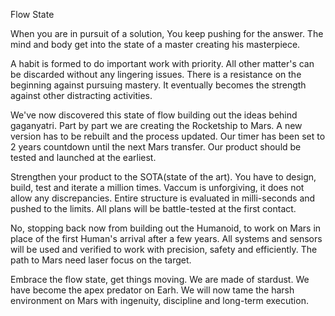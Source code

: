 Flow State

When you are in pursuit of a solution,
You keep pushing for the answer. The mind and body get into the state
of a master creating his masterpiece.

A habit is formed to do important work with priority. 
All other matter's can be discarded without any lingering issues.
There is a resistance on the beginning against pursuing mastery.
It eventually becomes the strength against other distracting activities.

We've now discovered this state of flow building out the ideas behind gaganyatri.
Part by part we are creating the Rocketship to Mars.
A new version has to be rebuilt and the process updated. 
Our timer has been set to 2 years countdown until the next Mars transfer.
Our product should be tested and launched at the earliest.

Strengthen your product to the SOTA(state of the art). You have to design, build, test
and iterate a million times. Vaccum is unforgiving, it does not allow any discrepancies.
Entire structure is evaluated in milli-seconds and pushed to the limits.
All plans will be battle-tested at the first contact.

No, stopping back now from building out the Humanoid, to work on Mars in place
of the first Human's arrival after a few years. All systems and sensors will be used 
and verified to work with precision, safety and efficiently. The path to Mars
need laser focus on the target.

Embrace the flow state, get things moving. We are made of stardust.
We have become the apex predator on Earh. We will now tame the harsh environment on Mars
with ingenuity, discipline and long-term execution.
